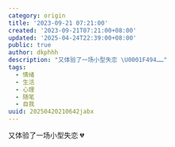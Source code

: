 ```yaml
---
category: origin
title: '2023-09-21 07:21:00'
created: '2023-09-21T07:21:00+08:00'
updated: '2025-04-24T22:39:00+08:00'
public: true
author: dkphhh
description: "又体验了一场小型失恋 \U0001F494……"
tags:
  - 情绪
  - 生活
  - 心理
  - 随笔
  - 自我
uuid: 20250420210642jabx
---
```


又体验了一场小型失恋 💔
